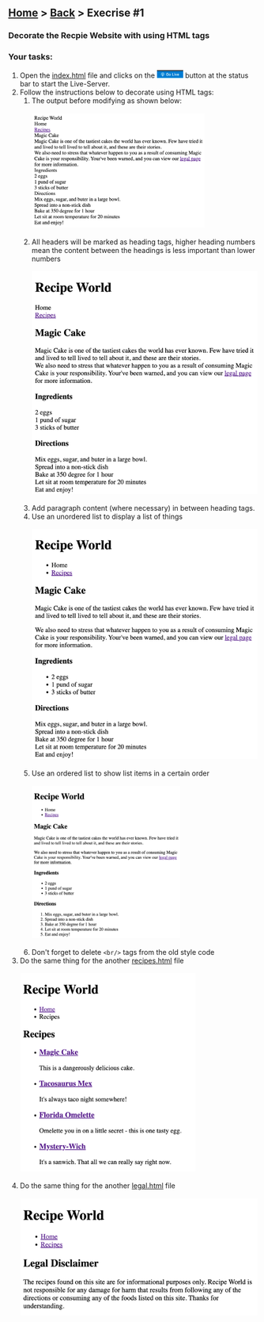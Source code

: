 ## [Home](../../../README.md) > [Back](../lesson.md) > Execrise #1

### Decorate the Recpie Website with using HTML tags

### Your tasks:

1. Open the [index.html](index.html) file and clicks on the <img height="16" src="../../common/imgs/go-live.png"> button at the status bar to start the Live-Server.
2. Follow the instructions below to decorate using HTML tags:
   1. The output before modifying as shown below:
      <br/><br/><img width="350" src="img_4.png"/><br/><br/>
   2. All headers will be marked as heading tags, higher heading numbers mean the content between the headings is less important than lower numbers
      <br/><br/><img src="img_1.png" width="512"/><br/><br/>
   3. Add paragraph content (where necessary) in between heading tags.
   4. Use an unordered list to display a list of things
      <br/><br/><img src="img_2.png" width="512"/><br/><br/>
   5. Use an ordered list to show list items in a certain order
      <br/><br/><img src="img_3.png" width="300"/><br/><br/>
   6. Don't forget to delete `<br/>` tags from the old style code
3. Do the same thing for the another [recipes.html](recipes.html) file
   <br/><br/><img src="img_6.png" height="400"/><br/><br/>
4. Do the same thing for the another [legal.html](legal.html) file
   <br/><br/><img src="img_5.png" width="512"/><br/><br/>
